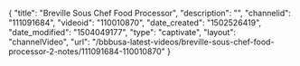 {
    "title": "Breville Sous Chef Food Processor",
    "description": "",
    "channelid": "111091684",
    "videoid": "110010870",
    "date_created": "1502526419",
    "date_modified": "1504049177",
    "type": "captivate",
    "layout": "channelVideo",
    "url": "\/bbbusa-latest-videos\/breville-sous-chef-food-processor-2-notes\/111091684-110010870"
}